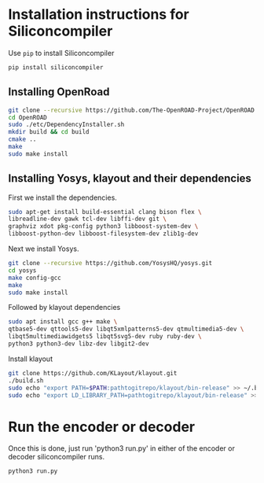 # Installation instructions for Siliconcompiler 

Use `pip` to install Siliconcompiler

```bash
pip install siliconcompiler
```

## Installing OpenRoad
```bash
git clone --recursive https://github.com/The-OpenROAD-Project/OpenROAD.git
cd OpenROAD
sudo ./etc/DependencyInstaller.sh
mkdir build && cd build
cmake ..
make
sudo make install
```

## Installing Yosys, klayout and their dependencies

First we install the dependencies.
```bash
sudo apt-get install build-essential clang bison flex \
libreadline-dev gawk tcl-dev libffi-dev git \
graphviz xdot pkg-config python3 libboost-system-dev \
libboost-python-dev libboost-filesystem-dev zlib1g-dev
```

Next we install Yosys.

```bash
git clone --recursive https://github.com/YosysHQ/yosys.git
cd yosys
make config-gcc
make
sudo make install
```

Followed by klayout dependencies

```bash
sudo apt install gcc g++ make \
qtbase5-dev qttools5-dev libqt5xmlpatterns5-dev qtmultimedia5-dev \
libqt5multimediawidgets5 libqt5svg5-dev ruby ruby-dev \
python3 python3-dev libz-dev libgit2-dev
```
Install klayout

```bash
git clone https://github.com/KLayout/klayout.git
./build.sh
sudo echo "export PATH=$PATH:pathtogitrepo/klayout/bin-release" >> ~/.bashrc
sudo echo "export LD_LIBRARY_PATH=pathtogitrepo/klayout/bin-release" >> ~/.bashrc
```

# Run the encoder or decoder

Once this is done, just run 'python3 run.py' in either of the encoder or decoder siliconcompiler runs.

```bash
python3 run.py
```
